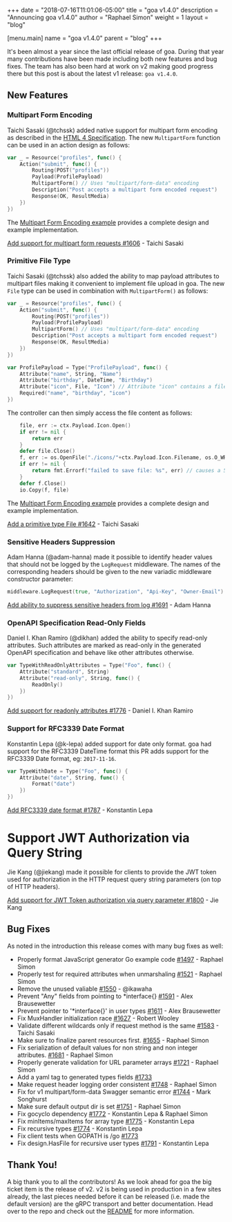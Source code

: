 +++
date = "2018-07-16T11:01:06-05:00"
title = "goa v1.4.0"
description = "Announcing goa v1.4.0"
author = "Raphael Simon"
weight = 1
layout = "blog"

[menu.main]
name = "goa v1.4.0"
parent = "blog"
+++

It's been almost a year since the last official release of goa. During that year
many contributions have been made including both new features and bug fixes. The
team has also been hard at work on v2 making good progress there but this post
is about the latest v1 release: `goa v1.4.0`.

## New Features

### Multipart Form Encoding

Taichi Sasaki (@tchssk) added native support for multipart form encoding as
described in the
[HTML 4 Specification](https://www.w3.org/TR/html401/interact/forms.html#h-17.13.4.2).
The new `MultipartForm` function can be used in an action design as follows:

```go
var _ = Resource("profiles", func() {
	Action("submit", func() {
		Routing(POST("profiles"))
		Payload(ProfilePayload)
		MultipartForm() // Uses "multipart/form-data" encoding
		Description("Post accepts a multipart form encoded request")
		Response(OK, ResultMedia)
	})
})
```

The
[Multipart Form Encoding example](https://github.com/goadesign/examples/tree/master/multipart_form)
provides a complete design and example implementation.

[Add support for multipart form requests #1606](https://github.com/goadesign/goa/pull/1606) - Taichi Sasaki

### Primitive File Type

Taichi Sasaki (@tchssk) also added the ability to map payload attributes to
multipart files making it convenient to implement file upload in goa. The new
`File` type can be used in combination with `MultipartForm()` as follows:

```go
var _ = Resource("profiles", func() {
	Action("submit", func() {
		Routing(POST("profiles"))
		Payload(ProfilePayload)
		MultipartForm() // Uses "multipart/form-data" encoding
		Description("Post accepts a multipart form encoded request")
		Response(OK, ResultMedia)
	})
})

var ProfilePayload = Type("ProfilePayload", func() {
	Attribute("name", String, "Name")
	Attribute("birthday", DateTime, "Birthday")
	Attribute("icon", File, "Icon") // Attribute "icon" contains a file
	Required("name", "birthday", "icon")
})
```

The controller can then simply access the file content as follows:

```go
	file, err := ctx.Payload.Icon.Open()
	if err != nil {
		return err
	}
	defer file.Close()
	f, err := os.OpenFile("./icons/"+ctx.Payload.Icon.Filename, os.O_WRONLY|os.O_CREATE, 0666)
	if err != nil {
		return fmt.Errorf("failed to save file: %s", err) // causes a 500 response
	}
	defer f.Close()
	io.Copy(f, file)
```

The
[Multipart Form Encoding example](https://github.com/goadesign/examples/tree/master/multipart_form)
provides a complete design and example implementation.

[Add a primitive type File #1642](https://github.com/goadesign/goa/pull/1642) - Taichi Sasaki

### Sensitive Headers Suppression

Adam Hanna (@adam-hanna) made it possible to identify header values that should
not be logged by the `LogRequest` middleware. The names of the corresponding
headers should be given to the new variadic middleware constructor parameter:

```go
middleware.LogRequest(true, "Authorization", "Api-Key", "Owner-Email")
```

[Add ability to suppress sensitive headers from log #1691](https://github.com/goadesign/goa/pull/1691) - Adam Hanna

### OpenAPI Specification Read-Only Fields

Daniel I. Khan Ramiro (@dikhan) added the ability to specify read-only
attributes. Such attributes are marked as read-only in the generated OpenAPI
specification and behave like other attributes otherwise.

```go
var TypeWithReadOnlyAttributes = Type("Foo", func() {
	Attribute("standard", String)
	Attribute("read-only", String, func() {
		ReadOnly()
	})
})
```

[Add support for readonly attributes #1776](https://github.com/goadesign/goa/pull/1776) - Daniel I. Khan Ramiro

### Support for RFC3339 Date Format

Konstantin Lepa (@k-lepa) added support for date only format. goa had support
for the RFC3339 DateTime format this PR adds support for the RFC3339 Date
format, eg: `2017-11-16`.

```go
var TypeWithDate = Type("Foo", func() {
	Attribute("date", String, func() {
		Format("date")
	})
})
```

[Add RFC3339 date format #1787](https://github.com/goadesign/goa/pull/1787) - Konstantin Lepa

# Support JWT Authorization via Query String

Jie Kang (@jiekang) made it possible for clients to provide the JWT token used
for authorization in the HTTP request query string parameters (on top of HTTP
headers).

[Add support for JWT Token authorization via query parameter #1800](https://github.com/goadesign/goa/pull/1800) - Jie Kang

## Bug Fixes

As noted in the introduction this release comes with many bug fixes as well:

* Properly format JavaScript generator Go example code [#1497](https://github.com/goadesign/goa/pull/1497) - Raphael Simon
* Properly test for required attributes when unmarshaling [#1521](https://github.com/goadesign/goa/pull/1521) - Raphael Simon
* Remove the unused valiable [#1550](https://github.com/goadesign/goa/pull/1550) - @ikawaha
* Prevent "Any" fields from pointing to *interface{} [#1591](https://github.com/goadesign/goa/pull/1591) - Alex Brausewetter
* Prevent pointer to '*interface{}' in user types [#1611](https://github.com/goadesign/goa/pull/1611) - Alex Brausewetter
* Fix MuxHandler initialization race [#1627](https://github.com/goadesign/goa/pull/1627) - Robert Wooley
* Validate different wildcards only if request method is the same [#1583](https://github.com/goadesign/goa/pull/1583) - Taichi Sasaki
* Make sure to finalize parent resources first. [#1655](https://github.com/goadesign/goa/pull/1655) - Raphael Simon
* Fix serialization of default values for non string and non integer attributes. [#1681](https://github.com/goadesign/goa/pull/1681) - Raphael Simon
* Properly generate validation for URL parameter arrays [#1721](https://github.com/goadesign/goa/pull/1721) - Raphael Simon
* Add a yaml tag to generated types fields [#1733](https://github.com/goadesign/goa/pull/1733)
* Make request header logging order consistent [#1748](https://github.com/goadesign/goa/pull/1748) - Raphael Simon
* Fix for v1 multipart/form-data Swagger semantic error [#1744](https://github.com/goadesign/goa/pull/1744) - Mark Songhurst
* Make sure default output dir is set [#1751](https://github.com/goadesign/goa/pull/1751) - Raphael Simon
* Fix gocyclo dependency [#1772](https://github.com/goadesign/goa/pull/1772) - Konstantin Lepa & Raphael Simon
* Fix minItems/maxItems for array type [#1775](https://github.com/goadesign/goa/pull/1775) - Konstantin Lepa
* Fix recursive types [#1774](https://github.com/goadesign/goa/pull/1774) - Konstantin Lepa
* Fix client tests when GOPATH is /go [#1773](https://github.com/goadesign/goa/pull/1773)
* Fix design.HasFile for recursive user types [#1791](https://github.com/goadesign/goa/pull/1791) - Konstantin Lepa

## Thank You!

A big thank you to all the contributors! As we look ahead for goa the big ticket
item is the release of v2. v2 is being used in production in a few sites
already, the last pieces needed before it can be released (i.e. made the default
version) are the gRPC transport and better documentation. Head over to the repo
and check out the [README](https://github.com/goadesign/goa/blob/v2/README.md)
for more information.